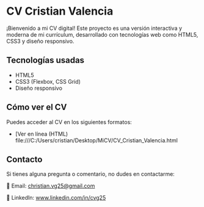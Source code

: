 # CV Cristian Valencia

¡Bienvenido a mi CV digital! Este proyecto es una versión interactiva y moderna de mi currículum, desarrollado con tecnologías web como HTML5, CSS3 y diseño responsivo.

## Tecnologías usadas
- HTML5
- CSS3 (Flexbox, CSS Grid)
- Diseño responsivo

## Cómo ver el CV
Puedes acceder al CV en los siguientes formatos:
- [Ver en línea (HTML) file:///C:/Users/cristian/Desktop/MiCV/CV_Cristian_Valencia.html

## Contacto
Si tienes alguna pregunta o comentario, no dudes en contactarme:

📧 Email: christian.vg25@gmail.com

💼 LinkedIn: www.linkedin.com/in/cvg25

